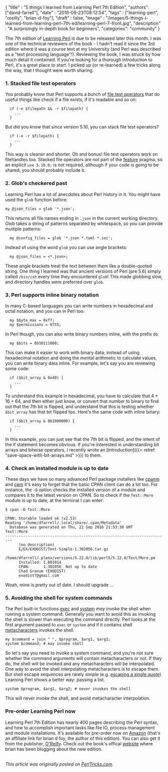 
  {
    "title"  : "5 things I learned from Learning Perl 7th Edition",
    "authors": ["david-farrell"],
    "date"   : "2016-09-23T08:12:54",
    "tags"   : ["learning-perl", "oreilly", "brian-d-foy"],
    "draft"  : false,
    "image"  : "/images/5-things-i-learned-from-learning-perl-7th-ed/learning-perl-7-front.jpg",
    "description" : "A surprisingly in-depth book for beginners",
    "categories": "community"
  }

The 7th edition of [Learning Perl](https://www.learning-perl.com/) is due to be released later this month. I was one of the technical reviewers of the book - I hadn't read it since the 3rd edition where it was a course text at my University (and Perl was described as a "text processing language"!). Reviewing the book, I was struck by how much detail it contained. If you're looking for a thorough introduction to Perl, it's a great place to start. I picked up (or re-learned) a few tricks along the way, that I thought were worth sharing.

### 1. Stacked file test operators

You probably know that Perl supports a bunch of [file test operators](http://perldoc.perl.org/functions/-X.html) that do useful things like check if a file exists, if it's readable and so on:

``` prettyprint
  if (-e $filepath && -r $filepath) {
    ... 
  }
```

But did you know that since version 5.10, you can stack file test operators?

``` prettyprint
  if (-e -r $filepath) {
    ...
  }
```

This way is cleaner and shorter. Oh and bonus! file test operators work on filehandles too. Stacked file operators are not part of the [feature](http://perldoc.perl.org/feature.html) pragma, so an explicit `use 5.10.0;` is not required, although if your code is going to be shared, you should probably include it.

### 2. Glob's checkered past

Learning Perl has a lot of anecdotes about Perl history in it. You might have used the `glob` function before:

``` prettyprint
my @json_files = glob '*.json';
```

This returns all file names ending in `.json` in the current working directory. Glob takes a string of patterns separated by whitespace, so you can provide multiple patterns:

``` prettyprint
  my @config_files = glob '*.json *.toml *.ini';
```

Instead of using the word `glob` you can use angle brackets:

``` prettyprint
  my @json_files = <*.json>;
```

These angle brackets treat the text between them like a double-quoted string. One thing I learned was that ancient versions of Perl (pre 5.6) simply called `/bin/csh` every time they encountered `glob`! This made globbing slow, and directory handles were preferred over `glob`.

### 3. Perl supports inline binary notation

In many C-based languages you can write numbers in hexadecimal and octal notation, and you can in Perl too:

``` prettyprint
  my $byte_max = 0xff;
  my $permissions = 0755;
```

In Perl though, you can also write binary numbers inline, with the prefix `0b`:

``` prettyprint
  my $bits = 0b10111000;
```

This can make it easier to work with binary data; instead of using hexadecimal notation and doing the mental arithmetic to calculate values, you can write binary data inline. For example, let's say you are reviewing some code:

``` prettyprint
  if ($bit_array & 0x40) {
    ...
  }
```

To understand this example in hexadecimal, you have to calculate that 4 * 16 = 64, and then either just know, or convert that number to binary to find out that the 7th bit is flipped, and understand that this is testing whether `$bit_array` has that bit flipped too. Here's the same code with inline binary:

``` prettyprint
  if ($bit_array & 0b1000000) {
    ...
  }
```

In this example, you can just see that the 7th bit is flipped, and the intent of the if statement becomes obvious. If you're interested in understanding bit arrays and bitwise operators, I recently wrote an [introduction]({{< relref "save-space-with-bit-arrays.md" >}}) to them.

### 4. Check an installed module is up to date

These days we have so many advanced Perl package installers like [cpanm](https://metacpan.org/pod/App::cpanminus) and [cpm](https://metacpan.org/pod/distribution/App-cpm/script/cpm) it's easy to forget that the basic CPAN client can do a lot too. For instance, the `-D` option checks the installed version of a module and compares it to the latest version on CPAN. So to check if the `Test::More` module is up to date, at the terminal I can enter:

    $ cpan -D Test::More

    CPAN: Storable loaded ok (v2.53)
    Reading '/home/dfarrell/.local/share/.cpan/Metadata'
      Database was generated on Thu, 22 Sep 2016 21:53:30 GMT
    Test::More
    -------------------------------------------------------------------------
          (no description)
          E/EX/EXODIST/Test-Simple-1.302056.tar.gz
          /home/dfarrell/.plenv/versions/5.22.0/lib/perl5/5.22.0/Test/More.pm
          Installed: 1.001014
          CPAN:      1.302056  Not up to date
          Chad Granum (EXODIST)
          exodist7@gmail.com

Woah, mine is pretty out of date. I should upgrade ...

### 5. Avoiding the shell for system commands

The Perl built-in functions [exec](http://perldoc.perl.org/functions/exec.html) and [system](http://perldoc.perl.org/functions/system.html) *may* invoke the shell when running a system command. Generally you want to avoid this as invoking the shell is slower than executing the command directly. Perl looks at the first argument passed to `exec` or `system` and if it contains shell [metacharacters](http://faculty.salina.k-state.edu/tim/unix_sg/shell/metachar.html) invokes the shell.

``` prettyprint
my $command = join " ", $program, $arg1, $arg2;
system $command; # may invoke shell
```

So let's say you need to invoke a system command, and you're not sure whether the command arguments will contain metacharacters or not. If they do, the shell will be invoked and any metacharacters will be interpolated. One way to avoid the shell interpolating metacharacters is to escape them. But shell escape sequences are rarely simple (e.g. [escaping a single quote](https://stackoverflow.com/questions/1250079/how-to-escape-single-quotes-within-single-quoted-strings#1250279)). Learning Perl shows a better way: passing a list.

``` prettyprint
system $program, $arg1, $arg2; # never invokes the shell
```

This will never invoke the shell, and avoid metacharacter interpolation.

### Pre-order Learning Perl now

Learning Perl 7th Edition has nearly 400 pages describing the Perl syntax, and how to accomplish important tasks like file IO, process management and module installations. It's available for pre-order now on [Amazon](https://goo.gl/DvCB14) (that's an affiliate link for brian d foy, the author of this edition). You can also get it from the publisher, [O'Reilly](http://shop.oreilly.com/product/0636920049517.do). Check out the book's offical [website](https://www.learning-perl.com/) where brian has been blogging about the new edition.

\
*This article was originally posted on [PerlTricks.com](http://perltricks.com).*
